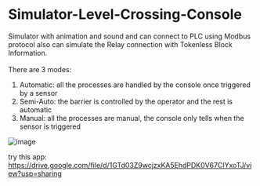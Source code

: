 # Simulator-Level-Crossing-Console
Simulator with animation and sound and can connect to PLC using Modbus protocol also can simulate the Relay connection with Tokenless Block Information. </br>
</br>
There are 3 modes:
1. Automatic: all the processes are handled by the console once triggered by a sensor
2. Semi-Auto: the barrier is controlled by the operator and the rest is automatic
3. Manual: all the processes are manual, the console only tells when the sensor is triggered

![image](https://github.com/ikhsanmasu/Simulator-Level-Crossing-Console/assets/76894210/af2ba661-c0a5-400b-a6d8-37a38f5928a3)


try this app: https://drive.google.com/file/d/1GTd03Z9wcjzxKA5EhdPDK0V67CIYxoTJ/view?usp=sharing
